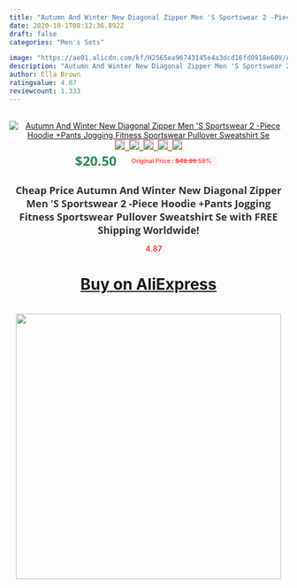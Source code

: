 ```yaml
---
title: "Autumn And Winter New Diagonal Zipper Men 'S Sportswear 2 -Piece Hoodie +Pants Jogging Fitness Sportswear Pullover Sweatshirt Se"
date: 2020-10-1T08:12:36.892Z
draft: false
categories: "Men's Sets"

image: "https://ae01.alicdn.com/kf/H2565ea96743145e4a3dcd16fd0918e60V/Autumn-And-Winter-New-Diagonal-Zipper-Men-S-Sportswear-2-Piece-Hoodie-Pants-Jogging-Fitness-Sportswear.jpg"
description: "Autumn And Winter New Diagonal Zipper Men 'S Sportswear 2 -Piece Hoodie +Pants Jogging Fitness Sportswear Pullover Sweatshirt Se"
author: Ella Brown
ratingvalue: 4.87
reviewcount: 1.333
---
```

<br>
<div style="text-align: center;">
<a href="https://s.click.aliexpress.com/e/_A7oqNJ" target="_blank" rel="nofollow noopener noreferrer"><img alt="Autumn And Winter New Diagonal Zipper Men 'S Sportswear 2 -Piece Hoodie +Pants Jogging Fitness Sportswear Pullover Sweatshirt Se" class="magnifier-image" src="https://ae01.alicdn.com/kf/H2565ea96743145e4a3dcd16fd0918e60V/Autumn-And-Winter-New-Diagonal-Zipper-Men-S-Sportswear-2-Piece-Hoodie-Pants-Jogging-Fitness-Sportswear.jpg_640x640.jpg">
<br>
<img style="border:1px solid salmon" src="https://ae01.alicdn.com/kf/H2565ea96743145e4a3dcd16fd0918e60V/Autumn-And-Winter-New-Diagonal-Zipper-Men-S-Sportswear-2-Piece-Hoodie-Pants-Jogging-Fitness-Sportswear.jpg_120x120.jpg">&nbsp;&nbsp;<img style="border:1px solid salmon" src="https://ae01.alicdn.com/kf/Hf16ce3dd9fa147cf868e0b3d97d6d6fao/Autumn-And-Winter-New-Diagonal-Zipper-Men-S-Sportswear-2-Piece-Hoodie-Pants-Jogging-Fitness-Sportswear.jpg_120x120.jpg">&nbsp;&nbsp;<img style="border:1px solid salmon" src="https://ae01.alicdn.com/kf/H902647ad20d444dea8b81c8f98ff4f249/Autumn-And-Winter-New-Diagonal-Zipper-Men-S-Sportswear-2-Piece-Hoodie-Pants-Jogging-Fitness-Sportswear.jpg_120x120.jpg">&nbsp;&nbsp;<img style="border:1px solid salmon" src="https://ae01.alicdn.com/kf/H0f861f232bad4b5390697da8e356e5936/Autumn-And-Winter-New-Diagonal-Zipper-Men-S-Sportswear-2-Piece-Hoodie-Pants-Jogging-Fitness-Sportswear.jpg_120x120.jpg">&nbsp;&nbsp;<img style="border:1px solid salmon" src="https://ae01.alicdn.com/kf/Hbab2c60204db423fa8e1f81277ec33f4V/Autumn-And-Winter-New-Diagonal-Zipper-Men-S-Sportswear-2-Piece-Hoodie-Pants-Jogging-Fitness-Sportswear.jpg_120x120.jpg"></a></div><br0>
<div style="text-align: center;"><span style="background-color: white; border: 0px; box-sizing: border-box; color: seagreen; display: inline-block; font-family: &quot;open sans&quot; , &quot;arial&quot; , &quot;helvetica&quot; , sans-serif , &quot;heiti&quot;; font-size: 24px; font-stretch: inherit; font-weight: 700; line-height: inherit; margin: 0px 10px 0px 0px; padding: 0px; vertical-align: middle;">$20.50 </span>
<span style="background: rgb(255 , 241 , 241); border-radius: 3px; border: 0px; box-sizing: border-box; color: #ff4747; display: inline-block; font-family: inherit; font-size: 12px; font-stretch: inherit; font-style: inherit; font-variant: inherit; font-weight: 600; line-height: inherit; margin: 0px; padding: 2px 5px; transform: scale(0.9); vertical-align: middle;">Original Price : <b style="text-decoration: line-through;">$49.99 </b> 59%&nbsp;&nbsp;</span></div>
<h1 style="color: #333333; display: inline-block; font-family: &quot;open sans&quot; , &quot;arial&quot; , &quot;helvetica&quot; , sans-serif , &quot;heiti&quot;; font-size: 18px; font-stretch: inherit; font-weight: 700; text-align: center;">Cheap Price Autumn And Winter New Diagonal Zipper Men 'S Sportswear 2 -Piece Hoodie +Pants Jogging Fitness Sportswear Pullover Sweatshirt Se with FREE Shipping Worldwide!</h1>
<div style="color: #ff4747; text-align: center;">
<img src="https://4.bp.blogspot.com/-M0ZcTcb-5uY/XleCXlxnR4I/AAAAAAAAAEc/OrjgMkXV1oMQFaCRZj5HQwOCBcu3w1FegCPcBGAYYCw/s1600/star.png" style="height: 15px;">&nbsp;<b>4.87</b></div>
<div class="button_cont" align="center"><a class="buynow_a" href="https://s.click.aliexpress.com/e/_A7oqNJ" target="_blank" rel="nofollow noopener noreferrer"><H1>Buy on AliExpress</H1></a></div><br>
<div class="separator" style="clear: both; text-align: center;">
<img src="https://lh3.googleusercontent.com/-pTy5HemUv9M/XlePHvY0dAI/AAAAAAAAAE4/0nX5iRUoIWY8eMW9Dpxeirr157OZliDIgCLcBGAsYHQ/s1600/badge.gif" width="480">
</div>
